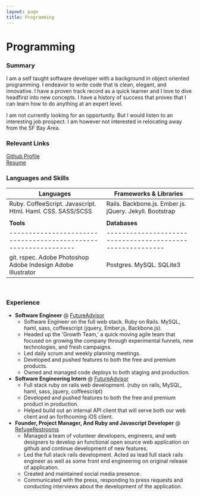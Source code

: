 ```yaml
---
layout: page
title: Programming
---
```

# Programming

### Summary

I am a self taught software developer with a background in object oriented programming. I endeavor to write code that is clean, elegant, and innovative. I have a proven track record as a quick learner and I love to dive headfirst into new concepts. I have a history of success that proves that I can learn how to do anything at an expert level.

I am not currently looking for an opportunity. But I would listen to an interesting job prospect. I am however not interested in relocating away from the SF Bay Area.

### Relevant Links

[Github Profile](https://github.com/tkwidmer)<br/>
[Resume](https://docs.google.com/document/d/11Uvv3uxXltYFgeQTv6kBhzuKZ8H2gMs5N0-n6VrXwS0/edit?usp=sharing)

### Languages and Skills

| Languages                                                     | Frameworks & Libraries                                  |
|---------------------------------------------------------------|---------------------------------------------------------|
| Ruby. CoffeeScript. Javascript. Html. Haml. CSS. SASS/SCSS    | Rails. Backbone.js. Ember.js. jQuery. Jekyll. Bootstrap |
|                                                               |                                                         |
| <strong>Tools </strong>                                       | <strong> Databases </strong>                            |
|---------------------------------------------------------------|---------------------------------------------------------|
| git. rspec.  Adobe Photoshop Adobe Indesign Adobe Illustrator | Postgres. MySQL. SQLite3                                |

<br>

### Experience
  - **Software Engineer** @ [FutureAdvisor](https://www.futureadvisor.com/)
    - Software Engineer on the full web stack. Ruby on Rails. MySQL, haml, sass, coffeescript (jquery, Ember.js, Backbone.js).
    - Headed up the 'Growth Team,' a quick moving agile team that focused on growing the company through experimental funnels, new technologies, and fresh campaigns.
    - Led daily scrum and weekly planning meetings.
    - Developed and pushed features to both the free and premium products.
    - Owned and managed code deploys to both staging and production.
  - **Software Engineering Intern** @ [FutureAdvisor](https://www.futureadvisor.com/)
    - Full stack ruby on rails web development. (ruby on rails, MySQL, haml, sass, jquery, coffeescript)
    - Developed and pushed features to both the free and premium product in production.
    - Helped build out an internal API client that will serve both our web client and an forthcoming iOS client.
  - **Founder, Project Manager, And Ruby and Javascript Developer** @ [RefugeRestrooms](http://www.refugerestrooms.org/)
    - Managed a team of volunteer developers, engineers, and web designers to develop an functional open source web application on github and continue development of new features.
    - Led the full stack rails development. Acted as lead full stack rails engineer as well as some front end engineering on original release of application.
    - Created and maintained social media presence.
    - Communicated with the press, responding to press requests and conducting interviews about the development of the application.





